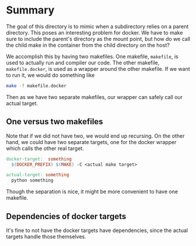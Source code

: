 # Summary

The goal of this directory is to mimic when a subdirectory
relies on a parent directory.
This poses an interesting problem for docker.
We have to make sure to include the parent's directory as the mount point,
but how do we call the child make in the container from the child
directory on the host?

We accomplish this by having two makefiles.
One makefile, `makefile`, is used to actually run and compiler our code.
The other makefile, `makefile.docker`, is used as a wrapper around the other makefile.
If we want to run it, we would do something like
```sh
make -f makefile.docker
```
Then as we have two separate makefiles,
our wrapper can safely call our actual target.

## One versus two makefiles
Note that if we did not have two, we would end up recursing.
On the other hand, we could have two separate targets,
one for the docker wrapper which calls the other real target.
```makefile
docker-target:  something
  $(DOCKER_PREFIX) $(MAKE) -C <actual make target>

actual-target: something
  python something
```

Though the separation is nice,
it might be more convenient to have one makefile.

## Dependencies of docker targets
It's fine to not have the docker targets have dependencies,
since the actual targets handle those themselves.
